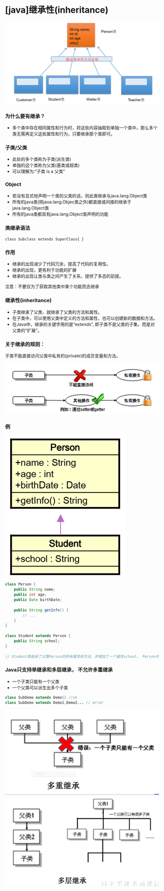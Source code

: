 # [java]继承性(inheritance)

![image-20210427233937224](img/image-20210427233937224.png)

### 为什么要有继承？

- 多个类中存在相同属性和行为时，将这些内容抽取到单独一个类中，那么多个类无需再定义这些属性和行为，只要继承那个类即可。

### 子类/父类

- 此处的多个类称为子类(派生类)
- 单独的这个类称为父类(基类或超类)
- 可以理解为:“子类 is a 父类”  

### Object

- 若没有显式地声明一个类的父类的话，则此类继承与java.lang.Object类
- 所有的java类(除java.lang.Objec类之外)都直接或间接的继承于java.lang.Object类
- 所有的java类都具有java.lang.Object类声明的功能

### 类继承语法

`class Subclass extends SuperClass{ }  `

### 作用

- 继承的出现减少了代码冗余，提高了代码的复用性。
- 继承的出现，更有利于功能的扩展
- 继承的出现让类与类之间产生了关系，提供了多态的前提。

注意：不要仅为了获取其他类中某个功能而去继承

### 继承性(inheritance)  

- 子类继承了父类，就继承了父类的方法和属性。
- 在子类中，可以使用父类中定义的方法和属性，也可以创建新的数据和方法。
- 在Java中，继承的关键字用的是“extends”, 即子类不是父类的子集，而是对父类的“扩展”。

### 关于继承的规则：

子类不能直接访问父类中私有的(private)的成员变量和方法。

![image-20210428002822405](img/image-20210428002822405.png)



### 例

![image-20210427234035558](img/image-20210427234035558.png)

```java
class Person {
	public String name;
	public int age;
    public Date birthDate;
    
	public String getInfo() {
		// ...
	}
}

class Student extends Person {
	public String school;
}

// Student类继承了父类Person的所有属性和方法，并增加了一个属性school。 Person中的属性和方法,Student都可以使用。
```



### Java只支持单继承和多层继承， 不允许多重继承  

-   一个子类只能有一个父类
- 一个父类可以派生出多个子类

```java
class SubDemo extends Demo{} //ok
class SubDemo extends Demo1,Demo2... // error
```

![image-20210428083233734](img/image-20210428083233734.png)![image-20210428083246602](img/image-20210428083246602.png)